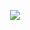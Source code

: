 <p align="center">
<img src="https://user-images.githubusercontent.com/97200803/187919659-429a09b9-3ff7-4179-a76e-221e7a91c382.png">
</p>

